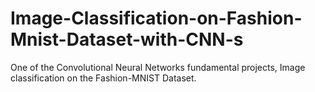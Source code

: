 # Image-Classification-on-Fashion-Mnist-Dataset-with-CNN-s
One of the Convolutional Neural Networks fundamental projects, Image classification on the Fashion-MNIST Dataset.
